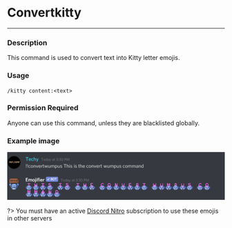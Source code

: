 # Convertkitty
---
### Description
This command is used to convert text into Kitty letter emojis.
### Usage
```
/kitty content:<text>
```
### Permission Required
Anyone can use this command, unless they are blacklisted globally.

### Example image
![convert example](../images/convertwumpus.PNG)

?> You must have an active [Discord Nitro](https://discord.com/nitro) subscription to use these emojis in other servers
